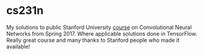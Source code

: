 # cs231n
My solutions to public Stanford University [course](http://cs231n.stanford.edu/) on Convolutional Neural Networks from Spring 2017. Where applicable solutions done in TensorFlow. Really great course and many thanks to Stanford people who made it available!
